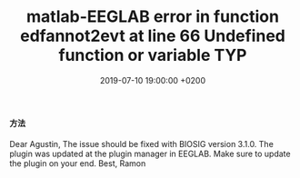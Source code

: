 ﻿---
layout: post
title:  "matlab-EEGLAB error in function edfannot2evt at line 66 Undefined function or variable TYP"
date:   2019-07-10 19:00:00 +0200
categories: matlab
---
#### 方法
Dear Agustin,
The issue should be fixed with BIOSIG version 3.1.0. The plugin was updated at the plugin manager in EEGLAB. Make sure to update the plugin on your end.
 Best,
Ramon
